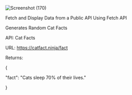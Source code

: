 ![Screenshot (170)](https://github.com/user-attachments/assets/ea20b326-3e85-42df-89da-81bbfa50c6d0)

Fetch and Display Data from a Public API Using Fetch API

Generates Random Cat Facts

API: Cat Facts

URL: https://catfact.ninja/fact

Returns:

{ 

"fact": "Cats sleep 70% of their lives." 

}
